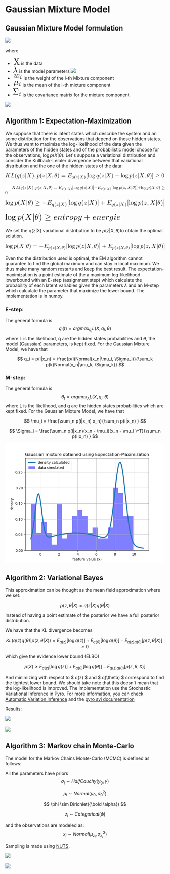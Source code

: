# Gaussian Mixture Model

## Gaussian Mixture Model formulation



![](/home/louis/Documents/codes/GaussianMixtureModel/equations/gaussian_mixture_def.gif)

where

- ![](./equations/X.svg) is the data
- ![](./equations/lambda.svg) is the model parameters ![](/home/louis/Documents/codes/GaussianMixtureModel/equations/parameters.svg)
- ![](./equations/weights.svg) is the weight of the i​-th Mixture component
- ![](./equations/mu-i.svg) is the mean of the i​-th mixture component 
- ![](./equations/Sigma-i.svg) is the covariance matrix for the mixture component



![](/home/louis/Documents/codes/GaussianMixtureModel/figures/fig_gaussian_mixtures.png)





## Algorithm 1: Expectation-Maximization

We suppose that there is latent states which describe the system and an some distribution for the observations that depend on those hidden states. We thus want to maximize the  log-likelihood of the data given the parameters of the hidden states and of the probabilistic model choose for the observations, $\log p(X|\theta )$. Let's suppose a variational distribution and consider the Kullback-Leibler divergence between that variational distribution and the one of the hidden states of the data:



![](./equations/elbo_1.svg)

![](./equations/elbo_2.svg)

![](./equations/elbo_3.svg)

![](./equations/elbo_4.svg)

We set the q(z|X) variational distribution to be $p(z|X, \theta)​$ to obtain the optimal solution. 

![](./equations/elbo_5.svg)

Even tho the distribution used is optimal, the EM algorithm cannot guarantee to find the global maximum and can stay in local maximum. We thus make many random restarts and keep the best result. The expectation-maximization is a point estimate of the a maximum log-likelihood lowerbound with an E-step (assignment step) which calculate the probability of each latent variables given the parameters $\lambda​$ and an M-step which calculate the parameter that maximize the lower bound. The implementation is in numpy. 

### E-step:

The general formula is 
$$
q_i(t) = arg max_{q_i} L(X,q_i, \theta)
$$
where L is the likelihood, q are the hidden states probabilities and $\theta​$, the model (Gaussian) parameters, is kept fixed. For the Gaussian Mixture Model, we have that


$$
q_i = p(i|x_n) = \frac{p(i)Normal(x_n|\mu_i, \Sigma_i)}{\sum_k p(k)Normal(x_n|\mu_k, \Sigma_k)}
$$

### M-step:

The general formula is 
$$
\theta_t = argmax_\lambda L(X,q_i, \theta)
$$
where L is the likelihood, and q are the hidden states probabilities which are kept fixed. For the Gaussian Mixture Model, we have that 


$$
\mu_i = \frac{\sum_n p(i|x_n) x_n}{\sum_n p(i|x_n) }
$$

$$
\Sigma_i = \frac{\sum_n p(i|x_n)(x_n - \mu_i)(x_n - \mu_i )^T}{\sum_n p(i|x_n) }
$$



![](./figures/fig_gaussian_mixtures_EM.png)





## Algorithm 2: Variational Bayes



This approximation can be thought as the mean field approximation where we set:

$$ p(z,\theta|X) = q(z|X)q(\theta|X) ​$$

Instead of having a point estimate of the posterior we have a full posterior distribution.



We have that the KL divergence becomes

$$  KL(q(z)q(\theta)|p(z,\theta|X)) =  E_{q(z)}[\log q(z)] + E_{q(\theta)}[\log q(\theta)]  - E_{q(z)q(\theta)}[p(z,\theta|X)] \geq 0$$



which give the evidence lower bound (ELBO)

$$  p(X)  \geq E_{q(z)}[\log q(z)] + E_{q(\theta)}[\log q(\theta)]  - E_{q(z)q(\theta)}[p(z,\theta, X)]   $$



And minimizing with respect to $ q(z) $ and $ q(\theta) $ correspond to find the tightest lower bound. We should take note that this doesn't mean that the log-likelihood is improved.  The implementation use the Stochastic Variational Inference in Pyro. For more information, you can check [Automatic Variation Inference](https://arxiv.org/pdf/1301.1299.pdf) and the [pyro svi documentation](http://pyro.ai/examples/svi_part_i.html)

Results:

![](/home/louis/Documents/codes/GaussianMixtureModel/figures/svi-loss.png)

![](/home/louis/Documents/codes/GaussianMixtureModel/figures/svi-mixture-density.png)



## Algorithm 3: Markov chain Monte-Carlo



The model for the Markov Chains Monte-Carlo (MCMC) is defined as follows:



All the parameters have priors
$$
\sigma_i \sim HalfCauchy(y_0, \gamma)
$$

$$
\mu_i \sim Normal(\mu_0, \sigma^2_0)
$$

$$
\phi \sim Dirichlet({\bold \alpha})
$$

$$
z_i \sim Categorical(\phi)
$$

and  the observations are modeled as:
$$
x_i \sim Normal(\mu_{z_i}, \sigma^2_{z_i})
$$


Sampling is made using [NUTS](https://arxiv.org/pdf/1111.4246.pdf).



![](/home/louis/Documents/codes/GaussianMixtureModel/figures/MCMC-chains.png)



![](/home/louis/Documents/codes/GaussianMixtureModel/figures/MCMC-mixture-density.png)